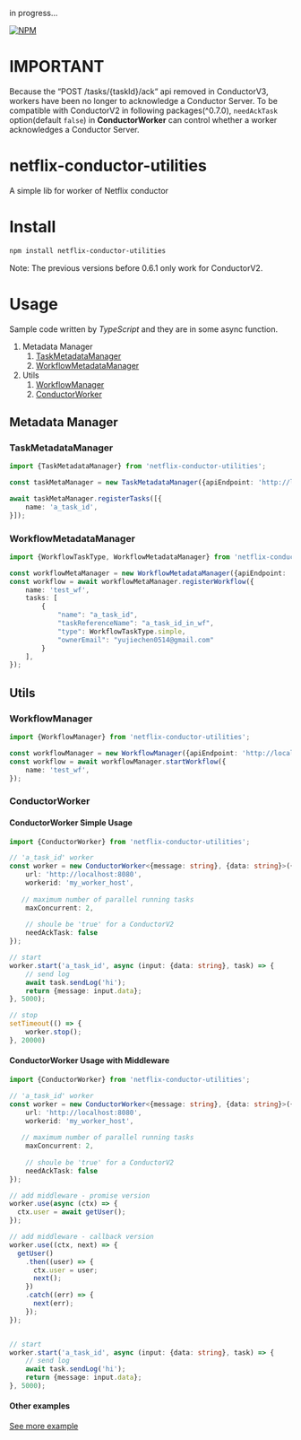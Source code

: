 in progress...

[![NPM](https://nodei.co/npm/netflix-conductor-utilities.png)](https://nodei.co/npm/netflix-conductor-utilities/)
<!--[![NPM](https://nodei.co/npm-dl/netflix-conductor-utilities.png?height=3)](https://nodei.co/npm/netflix-conductor-utilities/)-->

# IMPORTANT

Because the “POST /tasks/{taskId}/ack“ api removed in ConductorV3, workers have been no longer to acknowledge a Conductor Server. To be compatible with ConductorV2 in following packages(^0.7.0), `needAckTask` option(default `false`) in **ConductorWorker** can control whether a worker acknowledges a Conductor Server.

# netflix-conductor-utilities

A simple lib for worker of Netflix conductor

# Install

``` bash
npm install netflix-conductor-utilities
```

Note: The previous versions before 0.6.1 only work for ConductorV2.

# Usage

Sample code written by *TypeScript* and they are in some async function.

1. Metadata Manager
    1. [TaskMetadataManager](#TaskMetadataManager)
    2. [WorkflowMetadataManager](#WorkflowMetadataManager)
2. Utils
    1. [WorkflowManager](#WorkflowManager)
    2. [ConductorWorker](#ConductorWorker)
     

## Metadata Manager


### TaskMetadataManager

``` typescript
import {TaskMetadataManager} from 'netflix-conductor-utilities';

const taskMetaManager = new TaskMetadataManager({apiEndpoint: 'http://localhost:8080/api/'});

await taskMetaManager.registerTasks([{
    name: 'a_task_id',
}]);
```

### WorkflowMetadataManager

``` typescript
import {WorkflowTaskType, WorkflowMetadataManager} from 'netflix-conductor-utilities';

const workflowMetaManager = new WorkflowMetadataManager({apiEndpoint: 'http://localhost:8080/api/'});
const workflow = await workflowMetaManager.registerWorkflow({
    name: 'test_wf',
    tasks: [
        {
            "name": "a_task_id",
            "taskReferenceName": "a_task_id_in_wf",
            "type": WorkflowTaskType.simple,
            "ownerEmail": "yujiechen0514@gmail.com"
        }
    ],
});
```

## Utils


### WorkflowManager

``` typescript
import {WorkflowManager} from 'netflix-conductor-utilities';

const workflowManager = new WorkflowManager({apiEndpoint: 'http://localhost:8080/api/'});
const workflow = await workflowManager.startWorkflow({
    name: 'test_wf',
});
```

### ConductorWorker
#### ConductorWorker Simple Usage

``` typescript
import {ConductorWorker} from 'netflix-conductor-utilities';

// 'a_task_id' worker
const worker = new ConductorWorker<{message: string}, {data: string}>({
    url: 'http://localhost:8080',
    workerid: 'my_worker_host',
   
   // maximum number of parallel running tasks
    maxConcurrent: 2,
    
    // shoule be 'true' for a ConductorV2
    needAckTask: false
});

// start
worker.start('a_task_id', async (input: {data: string}, task) => {
    // send log
    await task.sendLog('hi');
    return {message: input.data};
}, 5000);

// stop
setTimeout(() => {
    worker.stop();
}, 20000)
```

#### ConductorWorker Usage with Middleware
``` typescript
import {ConductorWorker} from 'netflix-conductor-utilities';

// 'a_task_id' worker
const worker = new ConductorWorker<{message: string}, {data: string}>({
    url: 'http://localhost:8080',
    workerid: 'my_worker_host',
   
   // maximum number of parallel running tasks
    maxConcurrent: 2,
    
    // shoule be 'true' for a ConductorV2
    needAckTask: false
});

// add middleware - promise version
worker.use(async (ctx) => {
  ctx.user = await getUser();
});

// add middleware - callback version
worker.use((ctx, next) => {
  getUser()
    .then((user) => {
      ctx.user = user;
      next();
    })
    .catch((err) => {
      next(err);
    });
});


// start
worker.start('a_task_id', async (input: {data: string}, task) => {
    // send log
    await task.sendLog('hi');
    return {message: input.data};
}, 5000);

```

#### Other examples
[See more example](./example)

